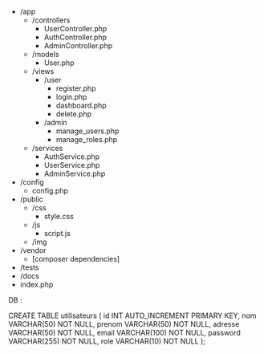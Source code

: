 - /app
    - /controllers
        - UserController.php
        - AuthController.php
        - AdminController.php
    - /models
        - User.php
    - /views
        - /user
            - register.php
            - login.php
            - dashboard.php
            - delete.php
        - /admin
            - manage_users.php
            - manage_roles.php
    - /services
        - AuthService.php
        - UserService.php
        - AdminService.php
- /config
    - config.php
- /public
    - /css
        - style.css
    - /js
        - script.js
    - /img
- /vendor
    - [composer dependencies]
- /tests
- /docs
- index.php


DB :

CREATE TABLE utilisateurs (
id INT AUTO_INCREMENT PRIMARY KEY,
nom VARCHAR(50) NOT NULL,
prenom VARCHAR(50) NOT NULL,
adresse VARCHAR(50) NOT NULL,
email VARCHAR(100) NOT NULL,
password VARCHAR(255) NOT NULL,
role VARCHAR(10) NOT NULL
);